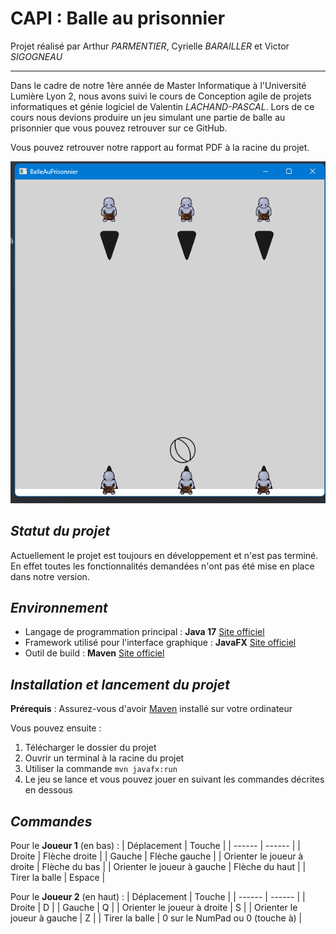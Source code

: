 # CAPI : Balle au prisonnier
Projet réalisé par Arthur *PARMENTIER*, Cyrielle *BARAILLER* et Victor *SIGOGNEAU*
***
Dans le cadre de notre 1ère année de Master Informatique à l'Université Lumière Lyon 2, nous avons suivi le cours de Conception agile de projets informatiques et génie logiciel de Valentin *LACHAND-PASCAL*. Lors de ce cours nous devions produire un jeu simulant une partie de balle au prisonnier que vous pouvez retrouver sur ce GitHub.

Vous pouvez retrouver notre rapport au format PDF à la racine du projet.

![Photo du jeu](src/main/resources/assets/jeu.png)

## _Statut du projet_

Actuellement le projet est toujours en développement et n'est pas terminé. En effet toutes les fonctionnalités demandées n'ont pas été mise en place dans notre version. 

## _Environnement_

- Langage de programmation principal : **Java 17** [Site officiel]()
- Framework utilisé pour l'interface graphique : **JavaFX** [Site officiel](https://openjfx.io/)
- Outil de build : **Maven** [Site officiel](https://maven.apache.org/)

## _Installation et lancement du projet_
**Prérequis** : Assurez-vous d'avoir [Maven](https://maven.apache.org/) installé sur votre ordinateur

Vous pouvez ensuite : 
1. Télécharger le dossier du projet
2. Ouvrir un terminal à la racine du projet
3. Utiliser la commande `mvn javafx:run`
4. Le jeu se lance et vous pouvez jouer en suivant les commandes décrites en dessous

## _Commandes_
Pour le **Joueur 1**  (en bas) :
| Déplacement | Touche |
| ------ | ------ |
| Droite | Flèche droite |
| Gauche | Flèche gauche |
| Orienter le joueur à droite | Flèche du bas |
| Orienter le joueur à gauche | Flèche du haut |
| Tirer la balle | Espace |

Pour le **Joueur 2** (en haut) : 
| Déplacement | Touche |
| ------ | ------ |
| Droite | D |
| Gauche | Q |
| Orienter le joueur à droite | S |
| Orienter le joueur à gauche | Z |
| Tirer la balle | 0 sur le NumPad ou 0 (touche à) |

